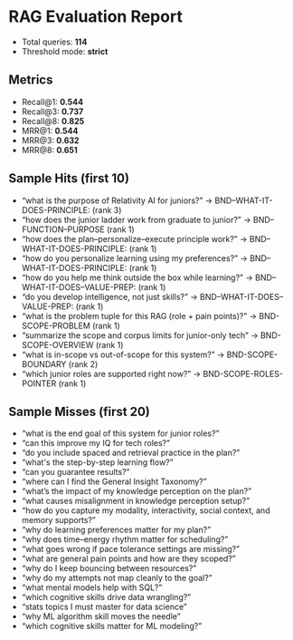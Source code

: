 # RAG Evaluation Report
- Total queries: **114**
- Threshold mode: **strict**

## Metrics
- Recall@1: **0.544**
- Recall@3: **0.737**
- Recall@8: **0.825**
- MRR@1: **0.544**
- MRR@3: **0.632**
- MRR@8: **0.651**

## Sample Hits (first 10)
- “what is the purpose of Relativity AI for juniors?” → BND–WHAT-IT-DOES-PRINCIPLE: (rank 3)
- “how does the junior ladder work from graduate to junior?” → BND–FUNCTION–PURPOSE (rank 1)
- “how does the plan–personalize–execute principle work?” → BND–WHAT-IT-DOES-PRINCIPLE: (rank 1)
- “how do you personalize learning using my preferences?” → BND–WHAT-IT-DOES-PRINCIPLE: (rank 1)
- “how do you help me think outside the box while learning?” → BND–WHAT-IT-DOES–VALUE-PREP: (rank 1)
- “do you develop intelligence, not just skills?” → BND–WHAT-IT-DOES–VALUE-PREP: (rank 1)
- “what is the problem tuple for this RAG (role + pain points)?” → BND-SCOPE-PROBLEM (rank 1)
- “summarize the scope and corpus limits for junior-only tech” → BND-SCOPE-OVERVIEW (rank 1)
- “what is in-scope vs out-of-scope for this system?” → BND-SCOPE-BOUNDARY (rank 2)
- “which junior roles are supported right now?” → BND-SCOPE-ROLES-POINTER (rank 1)

## Sample Misses (first 20)
- “what is the end goal of this system for junior roles?”
- “can this improve my IQ for tech roles?”
- “do you include spaced and retrieval practice in the plan?”
- “what's the step-by-step learning flow?”
- “can you guarantee results?”
- “where can I find the General Insight Taxonomy?”
- “what’s the impact of my knowledge perception on the plan?”
- “what causes misalignment in knowledge perception setup?”
- “how do you capture my modality, interactivity, social context, and memory supports?”
- “why do learning preferences matter for my plan?”
- “why does time–energy rhythm matter for scheduling?”
- “what goes wrong if pace tolerance settings are missing?”
- “what are general pain points and how are they scoped?”
- “why do I keep bouncing between resources?”
- “why do my attempts not map cleanly to the goal?”
- “what mental models help with SQL?”
- “which cognitive skills drive data wrangling?”
- “stats topics I must master for data science”
- “why ML algorithm skill moves the needle”
- “which cognitive skills matter for ML modeling?”